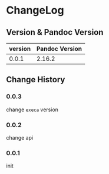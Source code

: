 # ChangeLog

## Version & Pandoc Version

| version | Pandoc Version |
| --------- | ---------------- |
| 0.0.1   | 2.16.2         |

## Change History

### 0.0.3

change `execa` version

### 0.0.2

change api

### 0.0.1

init
